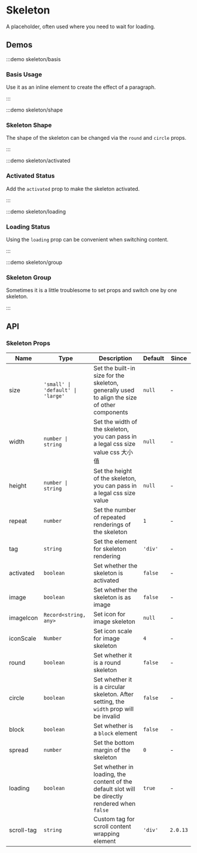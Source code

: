 # Skeleton

A placeholder, often used where you need to wait for loading.

## Demos

:::demo skeleton/basis

### Basis Usage

Use it as an inline element to create the effect of a paragraph.

:::

:::demo skeleton/shape

### Skeleton Shape

The shape of the skeleton can be changed via the `round` and `circle` props.

:::

:::demo skeleton/activated

### Activated Status

Add the `activated` prop to make the skeleton activated.

:::

:::demo skeleton/loading

### Loading Status

Using the `loading` prop can be convenient when switching content.

:::

:::demo skeleton/group

### Skeleton Group

Sometimes it is a little troublesome to set props and switch one by one skeleton.

:::

## API

### Skeleton Props

| Name       | Type                              | Description                                                                                    | Default | Since    |
| ---------- | --------------------------------- | ---------------------------------------------------------------------------------------------- | ------- | -------- |
| size       | `'small' \| 'default' \| 'large'` | Set the built-in size for the skeleton, generally used to align the size of other components   | `null`  | -        |
| width      | `number \| string`                | Set the width of the skeleton, you can pass in a legal css size value css 大小值               | `null`  | -        |
| height     | `number \| string`                | Set the height of the skeleton, you can pass in a legal css size value                         | `null`  | -        |
| repeat     | `number`                          | Set the number of repeated renderings of the skeleton                                          | `1`     | -        |
| tag        | `string`                          | Set the element for skeleton rendering                                                         | `'div'` | -        |
| activated  | `boolean`                         | Set whether the skeleton is activated                                                          | `false` | -        |
| image      | `boolean`                         | Set whether the skeleton is as image                                                           | `false` | -        |
| imageIcon  | `Record<string, any>`             | Set icon for image skeleton                                                                    | `null`  | -        |
| iconScale  | `Number`                          | Set icon scale for image skeleton                                                              | `4`     | -        |
| round      | `boolean`                         | Set whether it is a round skeleton                                                             | `false` | -        |
| circle     | `boolean`                         | Set whether it is a circular skeleton. After setting, the `width` prop will be invalid         | `false` | -        |
| block      | `boolean`                         | Set whether is a `block` element                                                               | `false` | -        |
| spread     | `number`                          | Set the bottom margin of the skeleton                                                          | `0`     | -        |
| loading    | `boolean`                         | Set whether in loading, the content of the default slot will be directly rendered when `false` | `true`  | -        |
| scroll-tag | `string`                          | Custom tag for scroll content wrapping element                                                 | `'div'` | `2.0.13` |
